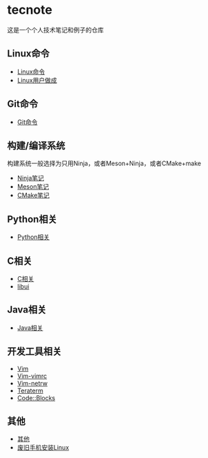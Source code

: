 # tecnote
这是一个个人技术笔记和例子的仓库

## Linux命令
* [Linux命令](Linux/Linux_zh_CN.md)
* [Linux用户做成](Linux/Linux-adduser_zh_CN.md)

## Git命令
* [Git命令](Git/Git_zh_CN.md)

## 构建/编译系统
构建系统一般选择为只用Ninja，或者Meson+Ninja，或者CMake+make
* [Ninja笔记](BuildTool/Ninja_zh_CN.md)
* [Meson笔记](BuildTool/Meson_zh_CN.md)
* [CMake笔记](BuildTool/CMake_zh_CN.md)

## Python相关
* [Python相关](Python/Python_zh_CN.md)

## C相关
* [C相关](C/C_zh_CN.md)
* [libui](C/C-libui_zh_CN.md)

## Java相关
* [Java相关](Java/Java_zh_CN.md)

## 开发工具相关
* [Vim](DevTool/Vim_zh_CN.md)
* [Vim-vimrc](DevTool/Vim-vimrc_zh_CN.md)
* [Vim-netrw](DevTool/Vim-netrw_zh_CN.md)
* [Teraterm](DevTool/Teraterm_zh_CN.md)
* [Code::Blocks](DevTool/CodeBlocks_zh_CN.md)

## 其他
* [其他](Other/Other_zh_CN.md)
* [废旧手机安装Linux](Other/Android-Linux_zh_CN.md)

